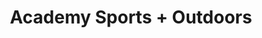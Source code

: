 ---
title: "Academy Sports + Outdoors"
url: /christiansburg/academy-sports-outdoors/
shop: Sport
---